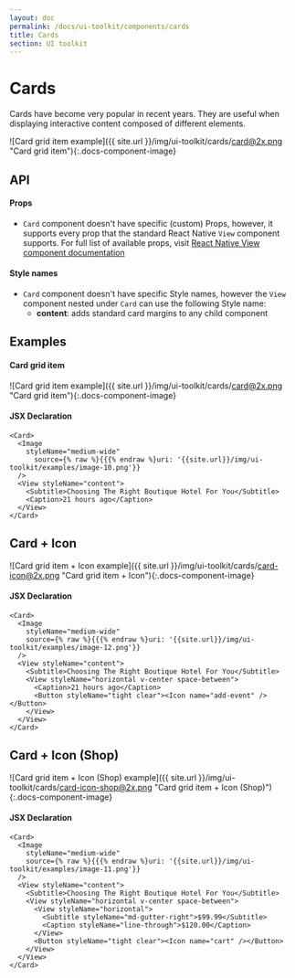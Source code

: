 ```yaml
---
layout: doc
permalink: /docs/ui-toolkit/components/cards
title: Cards
section: UI toolkit
---
```


# Cards

Cards have become very popular in recent years. They are useful when displaying interactive content composed of different elements.

![Card grid item example]({{ site.url }}/img/ui-toolkit/cards/card@2x.png "Card grid item"){:.docs-component-image}

## API

#### Props

* `Card` component doesn't have specific (custom) Props, however, it supports every prop that the standard React Native `View` component supports. For full list of available props, visit 
[React Native View component documentation](https://facebook.github.io/react-native/docs/view.html "React Native View component documentation")  

#### Style names
* `Card` component doesn't have specific Style names, however the `View` component nested under `Card` can use the following Style name:
  * **content**: adds standard card margins to any child component

## Examples

#### Card grid item
![Card grid item example]({{ site.url }}/img/ui-toolkit/cards/card@2x.png "Card grid item"){:.docs-component-image}

#### JSX Declaration
```JSX
<Card>
  <Image
    styleName="medium-wide"
      source={% raw %}{{{% endraw %}uri: '{{site.url}}/img/ui-toolkit/examples/image-10.png'}}
  />
  <View styleName="content">
    <Subtitle>Choosing The Right Boutique Hotel For You</Subtitle>
    <Caption>21 hours ago</Caption>
  </View>
</Card>
```

## Card + Icon
![Card grid item + Icon example]({{ site.url }}/img/ui-toolkit/cards/card-icon@2x.png "Card grid item + Icon"){:.docs-component-image}

#### JSX Declaration
```JSX
<Card>
  <Image
    styleName="medium-wide"
    source={% raw %}{{{% endraw %}uri: '{{site.url}}/img/ui-toolkit/examples/image-12.png'}}
  />
  <View styleName="content">
    <Subtitle>Choosing The Right Boutique Hotel For You</Subtitle>
    <View styleName="horizontal v-center space-between">
      <Caption>21 hours ago</Caption>
      <Button styleName="tight clear"><Icon name="add-event" /></Button>
    </View>
  </View>
</Card>
```

## Card + Icon (Shop)
![Card grid item + Icon (Shop) example]({{ site.url }}/img/ui-toolkit/cards/card-icon-shop@2x.png "Card grid item + Icon (Shop)"){:.docs-component-image}

#### JSX Declaration
```JSX
<Card>
  <Image
    styleName="medium-wide"
    source={% raw %}{{{% endraw %}uri: '{{site.url}}/img/ui-toolkit/examples/image-11.png'}}
  />
  <View styleName="content">
    <Subtitle>Choosing The Right Boutique Hotel For You</Subtitle>
    <View styleName="horizontal v-center space-between">
      <View styleName="horizontal">
        <Subtitle styleName="md-gutter-right">$99.99</Subtitle>
        <Caption styleName="line-through">$120.00</Caption>
      </View>
      <Button styleName="tight clear"><Icon name="cart" /></Button>
    </View>
  </View>
</Card>
```


